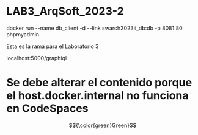 # LAB3_ArqSoft_2023-2

docker run --name db_client -d --link swarch2023ii_db:db -p 8081:80 phpmyadmin

Esta es la rama para el Laboratorio 3

localhost:5000/graphiql

# Se debe alterar el contenido porque el host.docker.internal no funciona en CodeSpaces
$${\color{green}Green}$$	
